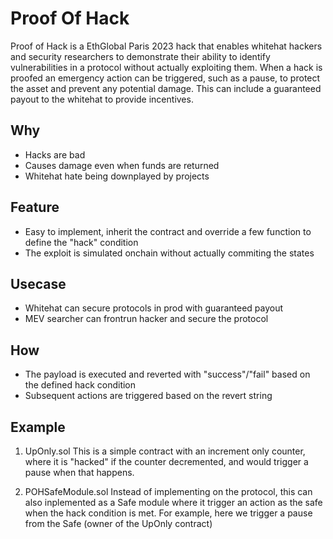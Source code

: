 # Proof Of Hack
Proof of Hack is a EthGlobal Paris 2023 hack that enables whitehat hackers and security researchers to demonstrate their ability to identify vulnerabilities in a protocol without actually exploiting them. When a hack is proofed an emergency action can be triggered, such as a pause, to protect the asset and prevent any potential damage. This can include a guaranteed payout to the whitehat to provide incentives.

## Why
- Hacks are bad
- Causes damage even when funds are returned
- Whitehat hate being downplayed by projects

## Feature
- Easy to implement, inherit the contract and override a few function to define the "hack" condition
- The exploit is simulated onchain without actually commiting the states

## Usecase
- Whitehat can secure protocols in prod with guaranteed payout
- MEV searcher can frontrun hacker and secure the protocol

## How
- The payload is executed and reverted with "success"/"fail" based on the defined hack condition
- Subsequent actions are triggered based on the revert string

## Example
1. UpOnly.sol
This is a simple contract with an increment only counter, where it is "hacked" if the counter decremented, and would trigger a pause when that happens.

2. POHSafeModule.sol
Instead of implementing on the protocol, this can also inplemented as a Safe module where it trigger an action as the safe when the hack condition is met. For example, here we trigger a pause from the Safe (owner of the UpOnly contract) 
